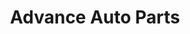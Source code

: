 ---
title: "Advance Auto Parts"
url: /durham/advance-auto-parts-apex-highway-nc-highway-55/
shop: car parts
---